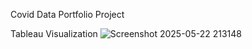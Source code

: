 Covid Data Portfolio Project

Tableau Visualization
![Screenshot 2025-05-22 213148](https://github.com/user-attachments/assets/f7774376-d7bf-464c-b924-ea67c6c49d7d)
